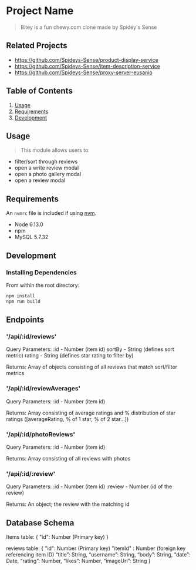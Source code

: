 # Project Name

> Bitey is a fun chewy.com clone made by Spidey's Sense

## Related Projects

  - https://github.com/Spideys-Sense/product-display-service
  - https://github.com/Spideys-Sense/item-description-service
  - https://github.com/Spideys-Sense/proxy-server-eusanio

## Table of Contents

1. [Usage](#Usage)
1. [Requirements](#requirements)
1. [Development](#development)

## Usage

> This module allows users to:

- filter/sort through reviews
- open a write review modal
- open a photo gallery modal
- open a review modal

## Requirements

An `nvmrc` file is included if using [nvm](https://github.com/creationix/nvm).

- Node 6.13.0
- npm
- MySQL 5.7.32

## Development

### Installing Dependencies

From within the root directory:

```sh
npm install
npm run build
```

## Endpoints

### '/api/:id/reviews'

Query Parameters:
:id - Number (item id)
sortBy - String (defines sort metric)
rating - String (defines star rating to filter by)

Returns:
Array of objects consisting of all reviews that match sort/filter metrics

### '/api/:id/reviewAverages'

Query Parameters:
:id - Number (item id)

Returns:
Array consisting of average ratings and % distribution of star ratings ([averageRating, % of 1 star, % of 2 star...])

### '/api/:id/photoReviews'

Query Parameters:
:id - Number (item id)

Returns:
Array consisting of all reviews with photos

### '/api/:id/:review'

Query Parameters:
:id - Number (item id)
:review - Number (id of the review)

Returns:
An object; the review with the matching id

## Database Schema


Items table:
{
  "id": Number (Primary key)
}

reviews table:
  {
  "id": Number (Primary key)
  "itemId" : Number (foreign key referencing item ID)
	“title”: String,
	“username”: String,
	“body”: String,
	“date”: Date,
	“rating”: Number,
	“likes”: Number,
	“imageUrl”: String
  }